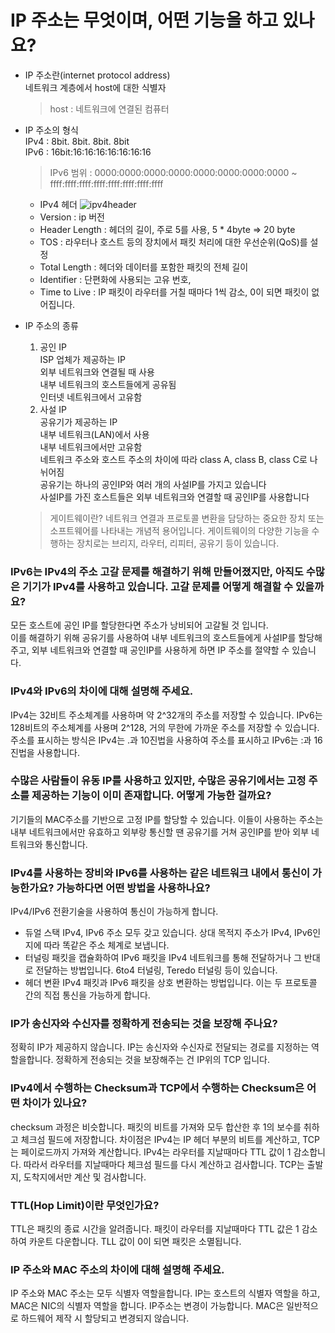 # IP 주소는 무엇이며, 어떤 기능을 하고 있나요?
- IP 주소란(internet protocol address)   
  네트워크 계층에서 host에 대한 식별자
  > host : 네트워크에 연결된 컴퓨터
- IP 주소의 형식   
  IPv4 : 8bit. 8bit. 8bit. 8bit    
  IPv6 : 16bit:16:16:16:16:16:16:16
  > IPv6 범위 : 0000:0000:0000:0000:0000:0000:0000:0000 ~ ffff:ffff:ffff:ffff:ffff:ffff:ffff:ffff

  - IPv4 헤더
  ![ipv4header](https://advancedinternettechnologies.wordpress.com/wp-content/uploads/2012/01/ipv4-header.png)
  - Version : ip 버전
  - Header Length : 헤더의 길이, 주로 5를 사용, 5 * 4byte => 20 byte 
  - TOS : 라우터나 호스트 등의 장치에서 패킷 처리에 대한 우선순위(QoS)를 설정
  - Total Length : 헤더와 데이터를 포함한 패킷의 전체 길이
  - Identifier : 단편화에 사용되는 고유 번호, 
  - Time to Live : IP 패킷이 라우터를 거칠 때마다 1씩 감소, 0이 되면 패킷이 없어집니다.
- IP 주소의 종류
  1. 공인 IP  
    ISP 업체가 제공하는 IP  
    외부 네트워크와 연결될 때 사용   
    내부 네트워크의 호스트들에게 공유됨   
    인터넷 네트워크에서 고유함   
  2. 사설 IP   
    공유기가 제공하는 IP   
    내부 네트워크(LAN)에서 사용   
    내부 네트워크에서만 고유함   
    네트워크 주소와 호스트 주소의 차이에 따라 class A, class B, class C로 나뉘어짐   
  공유기는 하나의 공인IP와 여러 개의 사설IP를 가지고 있습니다   
  사설IP를 가진 호스트들은 외부 네트워크와 연결할 때 공인IP를 사용합니다   
  > 게이트웨이란? 네트워크 연결과 프로토콜 변환을 담당하는 중요한 장치 또는 소프트웨어를 나타내는 개념적 용어입니다. 게이트웨이의 다양한 기능을 수행하는 장치로는 브리지, 라우터, 리피터, 공유기 등이 있습니다.

### IPv6는 IPv4의 주소 고갈 문제를 해결하기 위해 만들어졌지만, 아직도 수많은 기기가 IPv4를 사용하고 있습니다. 고갈 문제를 어떻게 해결할 수 있을까요?
  모든 호스트에 공인 IP를 할당한다면 주소가 낭비되어 고갈될 것 입니다.     
  이를 해결하기 위해 공유기를 사용하여 내부 네트워크의 호스트들에게 사설IP를 할당해주고, 외부 네트워크와 연결할 때 공인IP를 사용하게 하면 IP 주소를 절약할 수 있습니다.   
### IPv4와 IPv6의 차이에 대해 설명해 주세요.
  IPv4는 32비트 주소체계를 사용하며 약 2^32개의 주소를 저장할 수 있습니다. IPv6는 128비트의 주소체계를 사용며 2^128, 거의 무한에 가까운 주소를 저장할 수 있습니다.    
  주소를 표시하는 방식은 IPv4는 .과 10진법을 사용하여 주소를 표시하고 IPv6는 :과 16진법을 사용합니다.   
### 수많은 사람들이 유동 IP를 사용하고 있지만, 수많은 공유기에서는 고정 주소를 제공하는 기능이 이미 존재합니다. 어떻게 가능한 걸까요?
  기기들의 MAC주소를 기반으로 고정 IP를 할당할 수 있습니다. 이들이 사용하는 주소는 내부 네트워크에서만 유효하고 외부랑 통신할 땐 공유기를 거쳐 공인IP를 받아 외부 네트워크와 통신합니다. 
### IPv4를 사용하는 장비와 IPv6를 사용하는 같은 네트워크 내에서 통신이 가능한가요? 가능하다면 어떤 방법을 사용하나요?
  IPv4/IPv6 전환기술을 사용하여 통신이 가능하게 합니다.
  - 듀얼 스택
    IPv4, IPv6 주소 모두 갖고 있습니다. 상대 목적지 주소가 IPv4, IPv6인지에 따라 똑같은 주소 체계로 보냅니다.
  - 터널링
    패킷을 캡슐화하여 IPv6 패킷을 IPv4 네트워크를 통해 전달하거나 그 반대로 전달하는 방법입니다. 6to4 터널링, Teredo 터널링 등이 있습니다.
  - 헤더 변환
    IPv4 패킷과 IPv6 패킷을 상호 변환하는 방법입니다. 이는 두 프로토콜 간의 직접 통신을 가능하게 합니다.
### IP가 송신자와 수신자를 정확하게 전송되는 것을 보장해 주나요?
  정확히 IP가 제공하지 않습니다. IP는 송신자와 수신자로 전달되는 경로를 지정하는 역할을합니다. 정확하게 전송되는 것을 보장해주는 건 IP위의 TCP 입니다.
### IPv4에서 수행하는 Checksum과 TCP에서 수행하는 Checksum은 어떤 차이가 있나요?
  checksum 과정은 비슷합니다. 패킷의 비트를 가져와 모두 합산한 후 1의 보수를 취하고 체크섬 필드에 저장합니다. 
  차이점은 IPv4는 IP 헤더 부분의 비트를 계산하고, TCP는 페이로드까지 가져와 계산합니다. 
  IPv4는 라우터를 지날때마다 TTL 값이 1 감소합니다. 따라서 라우터를 지날때마다 체크섬 필드를 다시 계산하고 검사합니다.
  TCP는 출발지, 도착지에서만 계산 및 검사합니다.  
### TTL(Hop Limit)이란 무엇인가요?
  TTL은 패킷의 종료 시간을 알려줍니다. 패킷이 라우터를 지날때마다 TTL 값은 1 감소하여 카운트 다운합니다. TLL 값이 0이 되면 패킷은 소멸됩니다.
### IP 주소와 MAC 주소의 차이에 대해 설명해 주세요.
  IP 주소와 MAC 주소는 모두 식별자 역할을합니다. IP는 호스트의 식별자 역할을 하고, MAC은 NIC의 식별자 역할을 합니다. IP주소는 변경이 가능합니다. MAC은 일반적으로 하드웨어 제작 시 할당되고 변경되지 않습니다.